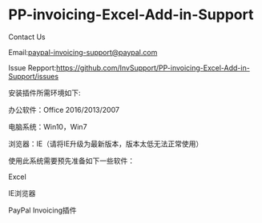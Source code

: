 # PP-invoicing-Excel-Add-in-Support
Contact Us

Email:paypal-invoicing-support@paypal.com

Issue Repport:https://github.com/InvSupport/PP-invoicing-Excel-Add-in-Support/issues


安装插件所需环境如下: 

办公软件：Office 2016/2013/2007

电脑系统：Win10，Win7

浏览器：IE（请将IE升级为最新版本，版本太低无法正常使用）


使用此系统需要预先准备如下一些软件：

Excel

IE浏览器

PayPal Invoicing插件

